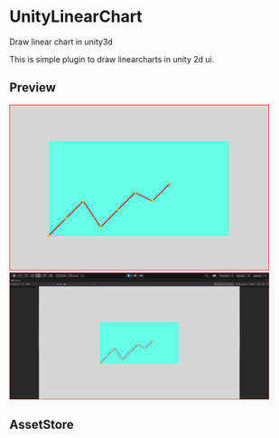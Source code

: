 # UnityLinearChart
Draw linear chart in unity3d

This is simple plugin to draw linearcharts in unity 2d ui.

## Preview
<img src="screenshot.PNG" width="460" /><img src="screenshot2.PNG" width="460" />

## AssetStore

